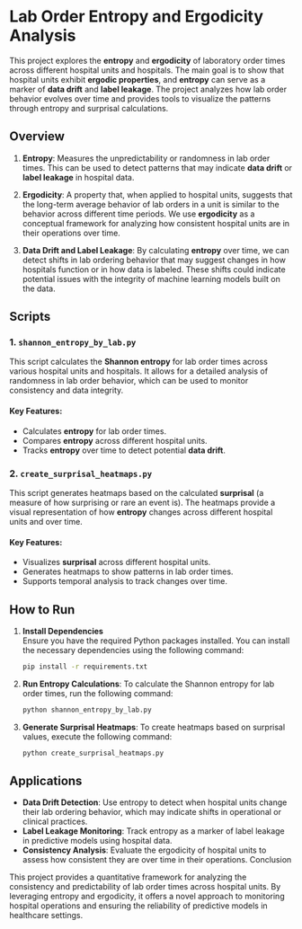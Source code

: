 # **Lab Order Entropy and Ergodicity Analysis**

This project explores the **entropy** and **ergodicity** of laboratory order times across different hospital units and hospitals. The main goal is to show that hospital units exhibit **ergodic properties**, and **entropy** can serve as a marker of **data drift** and **label leakage**. The project analyzes how lab order behavior evolves over time and provides tools to visualize the patterns through entropy and surprisal calculations.

## **Overview**

1. **Entropy**: Measures the unpredictability or randomness in lab order times. This can be used to detect patterns that may indicate **data drift** or **label leakage** in hospital data.
  
2. **Ergodicity**: A property that, when applied to hospital units, suggests that the long-term average behavior of lab orders in a unit is similar to the behavior across different time periods. We use **ergodicity** as a conceptual framework for analyzing how consistent hospital units are in their operations over time.

3. **Data Drift and Label Leakage**: By calculating **entropy** over time, we can detect shifts in lab ordering behavior that may suggest changes in how hospitals function or in how data is labeled. These shifts could indicate potential issues with the integrity of machine learning models built on the data.

## **Scripts**

### 1. `shannon_entropy_by_lab.py`

This script calculates the **Shannon entropy** for lab order times across various hospital units and hospitals. It allows for a detailed analysis of randomness in lab order behavior, which can be used to monitor consistency and data integrity.

#### **Key Features**:
- Calculates **entropy** for lab order times.
- Compares **entropy** across different hospital units.
- Tracks **entropy** over time to detect potential **data drift**.

### 2. `create_surprisal_heatmaps.py`

This script generates heatmaps based on the calculated **surprisal** (a measure of how surprising or rare an event is). The heatmaps provide a visual representation of how **entropy** changes across different hospital units and over time.

#### **Key Features**:
- Visualizes **surprisal** across different hospital units.
- Generates heatmaps to show patterns in lab order times.
- Supports temporal analysis to track changes over time.

## **How to Run**

1. **Install Dependencies**  
   Ensure you have the required Python packages installed. You can install the necessary dependencies using the following command:

   ```bash
   pip install -r requirements.txt
   ```

2. **Run Entropy Calculations**:
  To calculate the Shannon entropy for lab order times, run the following command:

    ```bash
    python shannon_entropy_by_lab.py
    ```

3. **Generate Surprisal Heatmaps**:
  To create heatmaps based on surprisal values, execute the following command:

    ```bash
    python create_surprisal_heatmaps.py
    ```

## **Applications**
- **Data Drift Detection**: Use entropy to detect when hospital units change their lab ordering behavior, which may indicate shifts in operational or clinical practices.
- **Label Leakage Monitoring**: Track entropy as a marker of label leakage in predictive models using hospital data.
- **Consistency Analysis**: Evaluate the ergodicity of hospital units to assess how consistent they are over time in their operations.
Conclusion

This project provides a quantitative framework for analyzing the consistency and predictability of lab order times across hospital units. By leveraging entropy and ergodicity, it offers a novel approach to monitoring hospital operations and ensuring the reliability of predictive models in healthcare settings.
   
